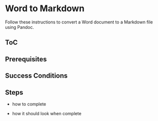 # Word to Markdown

Follow these instructions to convert a Word document to a Markdown file using Pandoc.

## ToC

## Prerequisites

## Success Conditions

## Steps

- how to complete

- how it should look when complete